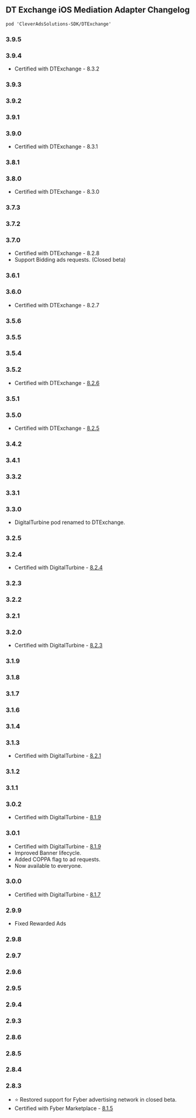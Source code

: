 ## DT Exchange iOS Mediation Adapter Changelog
`pod 'CleverAdsSolutions-SDK/DTExchange'`

### 3.9.5

### 3.9.4
- Certified with DTExchange - 8.3.2

### 3.9.3

### 3.9.2

### 3.9.1

### 3.9.0
- Certified with DTExchange - 8.3.1

### 3.8.1

### 3.8.0
- Certified with DTExchange - 8.3.0

### 3.7.3

### 3.7.2

### 3.7.0
- Certified with DTExchange - 8.2.8
- Support Bidding ads requests. (Closed beta)

### 3.6.1

### 3.6.0
- Certified with DTExchange - 8.2.7

### 3.5.6

### 3.5.5

### 3.5.4

### 3.5.2
- Certified with DTExchange - [8.2.6](https://developer.digitalturbine.com/hc/en-us/articles/360010922578-DT-Exchange-iOS-Changelog)

### 3.5.1

### 3.5.0
- Certified with DTExchange - [8.2.5](https://developer.digitalturbine.com/hc/en-us/articles/360010922578-DT-Exchange-iOS-Changelog)

### 3.4.2

### 3.4.1

### 3.3.2

### 3.3.1

### 3.3.0
- DigitalTurbine pod renamed to DTExchange.

### 3.2.5

### 3.2.4
- Certified with DigitalTurbine - [8.2.4](https://developer.digitalturbine.com/hc/en-us/articles/360010922578-DT-Exchange-iOS-Changelog)

### 3.2.3

### 3.2.2

### 3.2.1

### 3.2.0
- Certified with DigitalTurbine - [8.2.3](https://developer.digitalturbine.com/hc/en-us/articles/360010922578-DT-Exchange-iOS-Changelog)

### 3.1.9

### 3.1.8

### 3.1.7

### 3.1.6

### 3.1.4

### 3.1.3
- Certified with DigitalTurbine - [8.2.1](https://developer.digitalturbine.com/hc/en-us/articles/360010922578-DT-Exchange-iOS-Changelog)

### 3.1.2

### 3.1.1

### 3.0.2
- Certified with DigitalTurbine - [8.1.9](https://developer.digitalturbine.com/hc/en-us/articles/360010922578-DT-Exchange-iOS-Changelog)

### 3.0.1
- Certified with DigitalTurbine - [8.1.9](https://developer.digitalturbine.com/hc/en-us/articles/360010922578-DT-Exchange-iOS-Changelog)
- Improved Banner lifecycle.
- Added COPPA flag to ad requests.
- Now available to everyone.

### 3.0.0
- Certified with DigitalTurbine - [8.1.7](https://developer.digitalturbine.com/hc/en-us/articles/360010922578-DT-Exchange-iOS-Changelog)

### 2.9.9
- Fixed Rewarded Ads

### 2.9.8

### 2.9.7

### 2.9.6

### 2.9.5

### 2.9.4

### 2.9.3

### 2.8.6

### 2.8.5

### 2.8.4

### 2.8.3
- ⭐ Restored support for Fyber advertising network in closed beta.
- Certified with Fyber Marketplace - [8.1.5](https://developer.fyber.com/hc/en-us/articles/360010922578-Marketplace-iOS-Changelog)